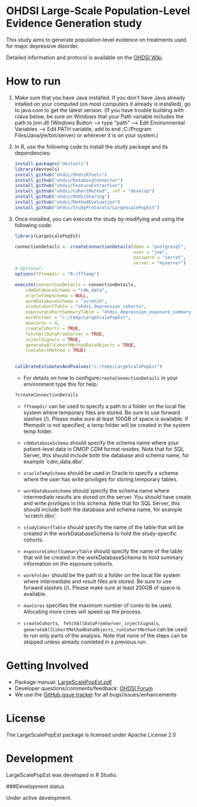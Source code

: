 OHDSI Large-Scale Population-Level Evidence Generation study
======================================================================

This study aims to generate population-level evidence on treatments used for major depressive disorder.

Detailed information and protocol is available on the [OHDSI Wiki](http://www.ohdsi.org/web/wiki/doku.php?id=research:largescalepopest).

How to run
==========
1. Make sure that you have Java installed. If you don't have Java already intalled on your computed (on most computers it already is installed), go to java.com to get the latest version. (If you have trouble building with rJava below, be sure on Windows that your Path variable includes the path to jvm.dll (Windows Button --> type "path" --> Edit Environmental Variables --> Edit PATH variable, add to end ;C:/Program Files/Java/jre/bin/server) or wherever it is on your system.)

2. In R, use the following code to install the study package and its dependencies:

	```r
	install.packages("devtools")
	library(devtools)
	install_github("ohdsi/OhdsiRTools") 
	install_github("ohdsi/DatabaseConnector")
	install_github("ohdsi/FeatureExtraction") 
	install_github("ohdsi/CohortMethod", ref = "develop")
	install_github("ohdsi/OhdsiSharing")
	install_github("ohdsi/MethodEvaluation")
	install_github("ohdsi/StudyProtocols/LargeScalePopEst")
	```

3. Once installed, you can execute the study by modifying and using the following code:

	```r
	library(LargeScalePopEst)

	connectionDetails <- createConnectionDetails(dbms = "postgresql",
												 user = "joe",
												 password = "secret",
												 server = "myserver")
	# Optional:											 
    options(fftempdir = "R:/fftemp")

    execute(connectionDetails = connectionDetails,
        cdmDatabaseSchema = "cdm_data",
        oracleTempSchema = NULL,
        workDatabaseSchema = "scratch",
        studyCohortTable = "ohdsi_depression_cohorts",
        exposureCohortSummaryTable = "ohdsi_depression_exposure_summary",
        workFolder = "c:/temp/LargeScalePopEst",
        maxCores = 4,
        createCohorts = TRUE,
        fetchAllDataFromServer = TRUE,
        injectSignals = TRUE,
        generateAllCohortMethodDataObjects = TRUE,
        runCohortMethod = TRUE)
        
    
    calibrateEstimatesAndPvalues("c:/temp/LargeScalePopEst")
	```

	* For details on how to configure```createConnectionDetails``` in your environment type this for help:
	```r
	?createConnectionDetails
	```
	
	* ```fftempdir``` can be used to specify a path to a folder on the local file system where temporary files are stored. Be sure to use forward slashes (/). Please make sure at least 100GB of space is available. If fftempdir is not specified, a temp folder will be created in the system temp folder. 

	* ```cdmDatabaseSchema``` should specify the schema name where your patient-level data in OMOP CDM format resides. Note that for SQL Server, this should include both the database and schema name, for example 'cdm_data.dbo'.

	* ```oracleTempSchema``` should be used in Oracle to specify a schema where the user has write priviliges for storing temporary tables.
	
	* ```workDatabaseSchema``` should specify the schema name where intermediate results are stored on the server. You should have create and write priviliges in this schema. Note that for SQL Server, this should include both the database and schema name, for example 'scratch.dbo'.
	
	* ```studyCohortTable``` should specify the name of the table that will be created in the workDatabaseSchema to hold the study-specific cohorts.

	* ```exposureCohortSummaryTable``` should specify the name of the table that will be created in the workDatabaseSchema to hold summary information on the exposure cohorts.
	
    * ```workFolder``` should be the path to a folder on the local file system where intermediate and result files are stored. Be sure to use forward slashes (/). Please make sure at least 250GB of space is available.
    
    * ```maxCores``` specifies the maximum number of cores to be used. Allocating more cores will speed up the process.
    
    * ```createCohorts```, ``` fetchAllDataFromServer```, ```injectSignals```, ```generateAllCohortMethodDataObjects```, ```runCohortMethod``` can be used to run only parts of the analysis. Note that none of the steps can be skipped unless already comleted in a previous run.
    
Getting Involved
================
* Package manual: [LargeScalePopEst.pdf](https://raw.githubusercontent.com/OHDSI/StudyProtocols/LargeScalePopEst/master/extras/LargeScalePopEst.pdf)
* Developer questions/comments/feedback: <a href="http://forums.ohdsi.org/c/developers">OHDSI Forum</a>
* We use the <a href="../../../issues">GitHub issue tracker</a> for all bugs/issues/enhancements


License
=======
The LargeScalePopEst package is licensed under Apache License 2.0

Development
===========
LargeScalePopEst was developed in R Studio.

###Development status

Under active development.


